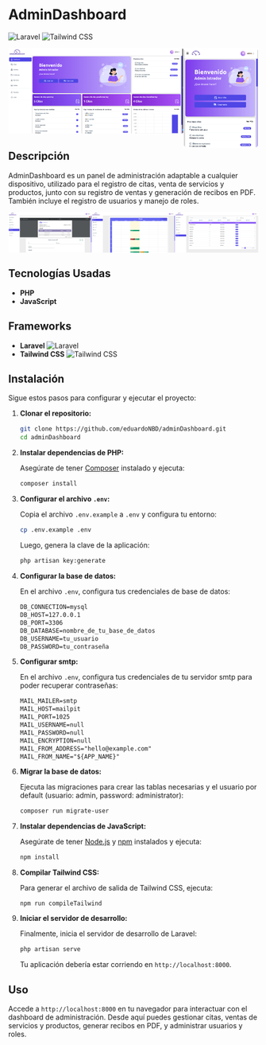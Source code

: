 # AdminDashboard

![Laravel](https://img.shields.io/badge/Laravel-FF2D20?style=for-the-badge&logo=laravel&logoColor=white)
![Tailwind CSS](https://img.shields.io/badge/Tailwind%20CSS-06B6D4?style=for-the-badge&logo=tailwindcss&logoColor=white)
 
<img src="./img/home.png" alt="home" width="70%"/><img src="./img/responsive.png" alt="home" width="30%" style="float:right"/>

## Descripción

AdminDashboard es un panel de administración adaptable a cualquier dispositivo, utilizado para el registro de citas, venta de servicios y productos, junto con su registro de ventas y generación de recibos en PDF. También incluye el registro de usuarios y manejo de roles.

<img src="./img/logs.png" alt="home" width="33.33%" style="float:right"/><img src="./img/calendar.png" alt="home" width="33.33%" style="float:right"/><img src="./img/invoice.png" alt="home" width="33.33%" style="float:right"/><div style="clear:both"></div>

## Tecnologías Usadas

- **PHP**
- **JavaScript**

## Frameworks

- **Laravel** ![Laravel](https://img.shields.io/badge/Laravel-FF2D20?style=for-the-badge&logo=laravel&logoColor=white)
- **Tailwind CSS** ![Tailwind CSS](https://img.shields.io/badge/Tailwind%20CSS-06B6D4?style=for-the-badge&logo=tailwindcss&logoColor=white)

## Instalación

Sigue estos pasos para configurar y ejecutar el proyecto:

1. **Clonar el repositorio:**

    ```bash
    git clone https://github.com/eduardoNBD/adminDashboard.git
    cd adminDashboard
    ```

2. **Instalar dependencias de PHP:**

    Asegúrate de tener [Composer](https://getcomposer.org/) instalado y ejecuta:

    ```bash
    composer install
    ```

3. **Configurar el archivo `.env`:**

    Copia el archivo `.env.example` a `.env` y configura tu entorno:

    ```bash
    cp .env.example .env
    ```

    Luego, genera la clave de la aplicación:

    ```bash
    php artisan key:generate
    ```

4. **Configurar la base de datos:**

    En el archivo `.env`, configura tus credenciales de base de datos:

    ```dotenv
    DB_CONNECTION=mysql
    DB_HOST=127.0.0.1
    DB_PORT=3306
    DB_DATABASE=nombre_de_tu_base_de_datos
    DB_USERNAME=tu_usuario
    DB_PASSWORD=tu_contraseña
    ```

5. **Configurar smtp:**

    En el archivo `.env`, configura tus credenciales de tu servidor smtp para poder recuperar contraseñas:

    ```dotenv
    MAIL_MAILER=smtp
    MAIL_HOST=mailpit
    MAIL_PORT=1025
    MAIL_USERNAME=null
    MAIL_PASSWORD=null
    MAIL_ENCRYPTION=null
    MAIL_FROM_ADDRESS="hello@example.com"
    MAIL_FROM_NAME="${APP_NAME}"
    ```

6. **Migrar la base de datos:**

    Ejecuta las migraciones para crear las tablas necesarias y el usuario por default (usuario: admin, password: administrator):

    ```bash
    composer run migrate-user
    ```

7. **Instalar dependencias de JavaScript:**

    Asegúrate de tener [Node.js](https://nodejs.org/) y [npm](https://www.npmjs.com/) instalados y ejecuta:

    ```bash
    npm install
    ```

8. **Compilar Tailwind CSS:**

    Para generar el archivo de salida de Tailwind CSS, ejecuta:

    ```bash
    npm run compileTailwind
    ```

9. **Iniciar el servidor de desarrollo:**

    Finalmente, inicia el servidor de desarrollo de Laravel:

    ```bash
    php artisan serve
    ```

    Tu aplicación debería estar corriendo en `http://localhost:8000`.

## Uso

Accede a `http://localhost:8000` en tu navegador para interactuar con el dashboard de administración. Desde aquí puedes gestionar citas, ventas de servicios y productos, generar recibos en PDF, y administrar usuarios y roles.
 

